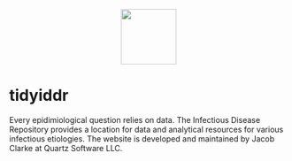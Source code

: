 <div style="display: flex; justify-content: center;"><img src="https://quartzsoftware-assets.s3.amazonaws.com/logo.svg" height="100"/></div>

# tidyiddr

Every epidimiological question relies on data. The Infectious Disease Repository provides a location for data and analytical resources for various infectious etiologies. The website is developed and maintained by Jacob Clarke at Quartz Software LLC.